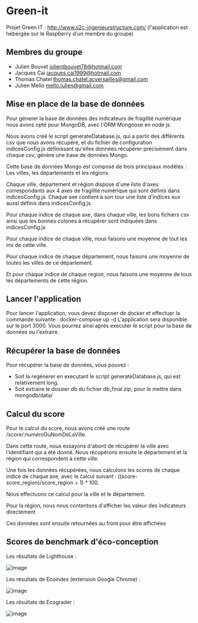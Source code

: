 # Green-it
Projet Green IT : http://www.s2c-ingenieurstructure.com/ (l'application est hébergée sur le Raspberry d'un membre du groupe)

## Membres du groupe
- Julien Bouvet julientbouvet78@hotmail.com
- Jacques Cai jacques.cai1999@hotmail.com
- Thomas Chatel thomas.chatel.acversailles@gmail.com
- Julien Mello mello.julien@gmail.com


## Mise en place de la base de données

Pour génerer la base de données des indicateurs de fragilité numérique nous avons opté pour MongoDB, avec l'ORM Mongoose en node js.

Nous avons créé le script generateDatabase.js, qui a partir des différents csv que nous avons récupéré,
et du fichier de configuration indicesConfig.js définissant qu'elles données récupérer précisément dans chaque csv,
génère une base de données Mongo.

Cette base de données Mongo est composé de trois principaux modèles : Les villes, les départements et les régions

Chaque ville, département et région dispose d'une liste d'axes correspondants aux 4 axes de fragilité numérique qui sont définis dans indicesConfig.js.
Chaque axe contient à son tour une liste d'indices eux aussi définis dans indicesConfig.js.

Pour chaque indice de chaque axe, dans chaque ville, les bons fichiers csv ainsi que les bonnes colones à récupérer sont indiquées dans indicesConfig.js

Pour chaque indice de chaque ville, nous faisons une moyenne de tout les iris de cette ville.

Pour chaque indice de chaque département, nous faisons une moyenne de toutes les villes de ce département.

Et pour chaque indice de chaque region, nous faisons une moyenne de tous les départements de cette région.

## Lancer l'application

Pour lancer l'application, vous devez disposer de docker et effectuer la commande suivante : docker-compose up -d
L'application sera disponible sur le port 3000. Vous pourrez ainsi après executer le script pour la base de données ou l'extraire.

## Récupérer la base de données

Pour récupérer la base de données, vous pouvez :
 - Soit la regénerer en executant le script generateDatabase.js, qui est relativement long.
 - Soit extraire le dossier db du fichier db_final.zip, pour le mettre dans mongodb/data/
 
## Calcul du score

Pour le calcul du score, nous avons créé une route /score/:numéroOuNomDeLaVille.

Dans cette route, nous essayons d'abord de récupérer la ville avec l'identifiant qui a été donné.
Nous récupérons ensuite le département et la région qui correspondent à cette ville.

Une fois les données récupérées, nous calculons les scores de chaque indice de chaque axe, avec le calcul suivant : ((score-score_region)/score_region + 1) * 100.

Nous effectuons ce calcul pour la ville et le département.

Pour la région, nous nous contentons d'afficher les valeur des indicateurs directement

Ces données sont ensuite retournées au front pour être affichées

## Scores de benchmark d'éco-conception

Les résultats de Lighthouse :

![image](https://user-images.githubusercontent.com/46940856/159163741-86522707-8972-4581-bfb3-dbdb13d06230.png)

Les résultats de Ecoindex (extension Google Chrome) :

![image](https://user-images.githubusercontent.com/46940856/159165209-c20114fb-1b8f-4886-b303-2ddc5fa0fec0.png)


Les résultats de Ecograder :

![image](https://user-images.githubusercontent.com/46940856/159165510-b4bf3a21-02f6-4802-8a21-1c058aa0cd6c.png)



